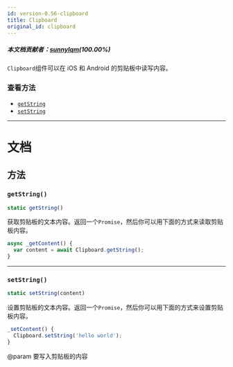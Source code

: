 ```yaml
---
id: version-0.56-clipboard
title: Clipboard
original_id: clipboard
---
```

##### 本文档贡献者：[sunnylqm](https://github.com/search?q=sunnylqm%40qq.com+in%3Aemail&type=Users)(100.00%)

`Clipboard`组件可以在 iOS 和 Android 的剪贴板中读写内容。

### 查看方法

* [`getString`](clipboard.md#getstring)
* [`setString`](clipboard.md#setstring)

---

# 文档

## 方法

### `getString()`

```jsx
static getString()
```

获取剪贴板的文本内容。返回一个`Promise`，然后你可以用下面的方式来读取剪贴板内容。

```jsx
async _getContent() {
  var content = await Clipboard.getString();
}
```

---

### `setString()`

```jsx
static setString(content)
```

设置剪贴板的文本内容。返回一个`Promise`，然后你可以用下面的方式来设置剪贴板内容。

```jsx
_setContent() {
  Clipboard.setString('hello world');
}
```

@param 要写入剪贴板的内容
